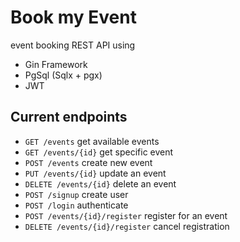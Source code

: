 # Book my Event
event booking REST API using
- Gin Framework
- PgSql (Sqlx + pgx)
- JWT

## Current endpoints

- `GET /events` get available events
- `GET /events/{id}` get specific event
- `POST /events` create new event <auth>
- `PUT /events/{id}` update an event <auth>
- `DELETE /events/{id}` delete an event <auth>
- `POST /signup` create user
- `POST /login` authenticate
- `POST /events/{id}/register` register for an event <auth>
- `DELETE /events/{id}/register` cancel registration <auth>